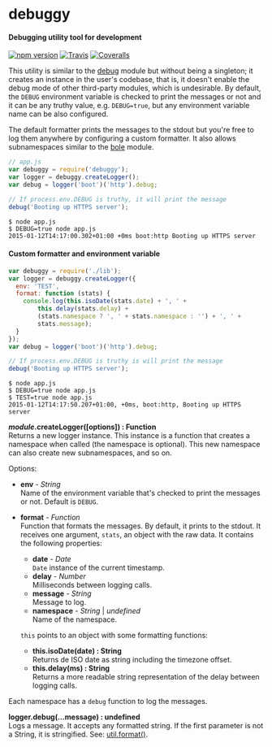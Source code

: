 debuggy
=======

#### Debugging utility tool for development ####

[![npm version][npm-version-image]][npm-url]
[![Travis][travis-image]][travis-url]
[![Coveralls][coveralls-image]][coveralls-url]

This utility is similar to the [debug][debug-module] module but without being a singleton; it creates an instance in the user's codebase, that is, it doesn't enable the debug mode of other third-party modules, which is undesirable. By default, the `DEBUG` environment variable is checked to print the messages or not and it can be any truthy value, e.g. `DEBUG=true`, but any environment variable name can be also configured.

The default formatter prints the messages to the stdout but you're free to log them anywhere by configuring a custom formatter. It also allows subnamespaces similar to the [bole][bole-module] module.

```javascript
// app.js
var debuggy = require('debuggy');
var logger = debuggy.createLogger();
var debug = logger('boot')('http').debug;

// If process.env.DEBUG is truthy, it will print the message
debug('Booting up HTTPS server');
```

```
$ node app.js
$ DEBUG=true node app.js
2015-01-12T14:17:00.302+01:00 +0ms boot:http Booting up HTTPS server
```

#### Custom formatter and environment variable ####

```javascript
var debuggy = require('./lib');
var logger = debuggy.createLogger({
  env: 'TEST',
  format: function (stats) {
    console.log(this.isoDate(stats.date) + ', ' +
        this.delay(stats.delay) +
        (stats.namespace ? ', ' + stats.namespace : '') + ', ' +
        stats.message);
  }
});
var debug = logger('boot')('http').debug;

// If process.env.DEBUG is truthy is will print the message
debug('Booting up HTTPS server');
```

```
$ node app.js
$ DEBUG=true node app.js
$ TEST=true node app.js
2015-01-12T14:17:50.207+01:00, +0ms, boot:http, Booting up HTTPS server
```

___module_.createLogger([options]) : Function__  
Returns a new logger instance. This instance is a function that creates a namespace when called (the namespace is optional). This new namespace can also create new subnamespaces, and so on.

Options:

- __env__ - _String_  
  Name of the environment variable that's checked to print the messages or not. Default is `DEBUG`.
- __format__ - _Function_  
  Function that formats the messages. By default, it prints to the stdout. It receives one argument, `stats`, an object with the raw data. It contains the following properties:

  - __date__ - _Date_  
    `Date` instance of the current timestamp.
  - __delay__ - _Number_  
    Milliseconds between logging calls.
  - __message__ - _String_  
    Message to log.
  - __namespace__ - _String_ | _undefined_  
    Name of the namespace.

  `this` points to an object with some formatting functions:

  - __this.isoDate(date) : String__  
    Returns de ISO date as string including the timezone offset.
  - __this.delay(ms) : String__  
    Returns a more readable string representation of the delay between logging calls.

Each namespace has a `debug` function to log the messages.

__logger.debug(...message) : undefined__  
Logs a message. It accepts any formatted string. If the first parameter is not a String, it is stringified. See: [util.format()][util-format].

[npm-version-image]: https://img.shields.io/npm/v/debuggy.svg?style=flat
[npm-url]: https://npmjs.org/package/debuggy
[travis-image]: https://img.shields.io/travis/gagle/node-debuggy.svg?style=flat
[travis-url]: https://travis-ci.org/gagle/node-debuggy
[coveralls-image]: https://img.shields.io/coveralls/gagle/node-debuggy.svg?style=flat
[coveralls-url]: https://coveralls.io/r/gagle/node-debuggy
[debug-module]: https://github.com/visionmedia/debug
[bole-module]: https://github.com/rvagg/bole
[util-format]: http://nodejs.org/api/util.html#util_util_format_format
